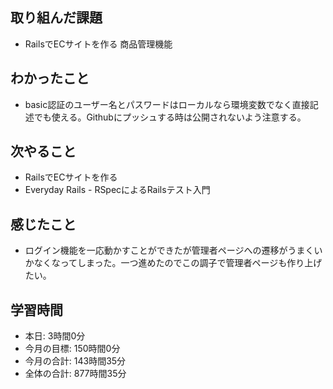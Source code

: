 
## 取り組んだ課題
- RailsでECサイトを作る 商品管理機能
## わかったこと
- basic認証のユーザー名とパスワードはローカルなら環境変数でなく直接記述でも使える。Githubにプッシュする時は公開されないよう注意する。
## 次やること
- RailsでECサイトを作る
- Everyday Rails - RSpecによるRailsテスト入門
## 感じたこと
- ログイン機能を一応動かすことができたが管理者ページへの遷移がうまくいかなくなってしまった。一つ進めたのでこの調子で管理者ページも作り上げたい。
## 学習時間
- 本日: 3時間0分
- 今月の目標: 150時間0分
- 今月の合計: 143時間35分
- 全体の合計: 877時間35分
